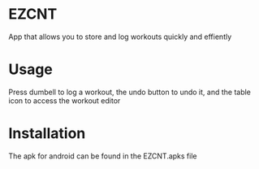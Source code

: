 # EZCNT
App that allows you to store and log workouts quickly and effiently

# Usage
Press dumbell to log a workout, the undo button to undo it, and the table icon to access the workout editor

# Installation
The apk for android can be found in the EZCNT.apks file
